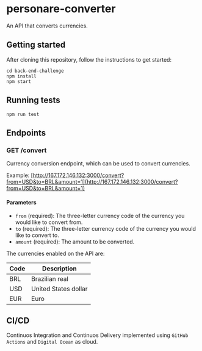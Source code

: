# personare-converter

An API that converts currencies.

## Getting started

After cloning this repository, follow the instructions to get started:

 ```
cd back-end-challenge
npm install
npm start
```

## Running tests

 ```
npm run test
```

## Endpoints

### GET /convert

Currency conversion endpoint, which can be used to convert currencies.

Example: [http://167.172.146.132:3000/convert?from=USD&to=BRL&amount=1](http://167.172.146.132:3000/convert?from=USD&to=BRL&amount=1)

#### Parameters

* `from` (required): The three-letter currency code of the currency you would like to convert from.
* `to` (required): The three-letter currency code of the currency you would like to convert to.
* `amount` (required): The amount to be converted.

The currencies enabled on the API are:

| Code | Description |
| --- | ----------- |
| BRL | Brazilian real |
| USD | United States dollar |
| EUR | Euro |

## CI/CD

Continuos Integration and Continuos Delivery implemented using `GitHub Actions` and `Digital Ocean` as cloud.